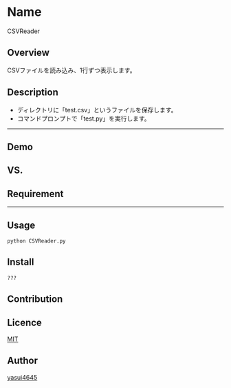 Name
====
CSVReader
## Overview
CSVファイルを読み込み、1行ずつ表示します。
## Description
* ディレクトリに「test.csv」というファイルを保存します。
* コマンドプロンプトで「test.py」を実行します。

----------------------------------

## Demo
## VS.
## Requirement
----------------------------------------------
## Usage

```
python CSVReader.py
```

## Install

```
???
```

## Contribution
## Licence
[MIT]()
## Author
[yasui4645](https://github.com/yasui4645)
